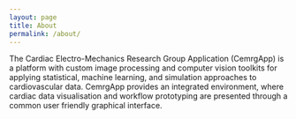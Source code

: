 ```yaml
---
layout: page
title: About
permalink: /about/
---
```


The Cardiac Electro-Mechanics Research Group Application (CemrgApp) is a platform with custom image processing and computer vision toolkits for applying statistical, machine learning, and simulation approaches to cardiovascular data. CemrgApp provides an integrated environment, where cardiac data visualisation and workflow prototyping are presented through a common user friendly graphical interface.
